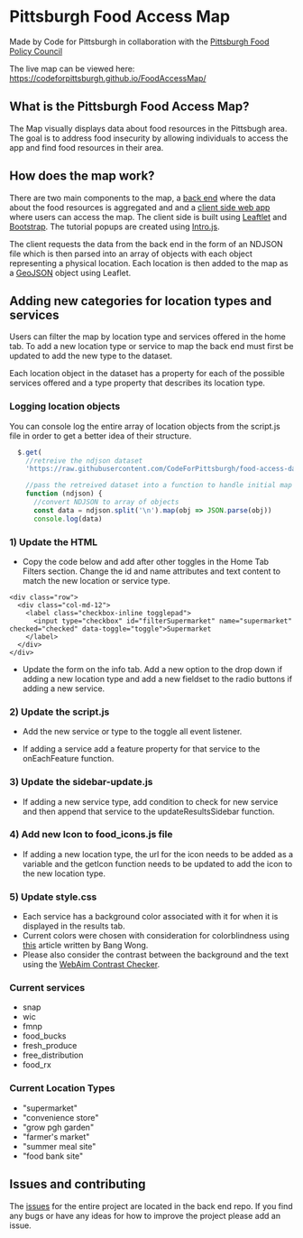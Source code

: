 # Pittsburgh Food Access Map

Made by Code for Pittsburgh in collaboration with the <a href="https://www.pittsburghfoodpolicy.org" target="_blank">Pittsburgh Food Policy Council</a>

The live map can be viewed here: https://codeforpittsburgh.github.io/FoodAccessMap/

## What is the Pittsburgh Food Access Map?

The Map visually displays data about food resources in the Pittsbugh area.
The goal is to address food insecurity by allowing individuals to access the app and find food resources in their area.

## How does the map work?

There are two main components to the map, a <a href="https://github.com/CodeForPittsburgh/food-access-data-transformation" target="_blank">back end</a>
where the data about the food resources is aggregated and and a <a href="https://codeforpittsburgh.github.io/FoodAccessMap/" target="_blank">client side web app</a> where users can access the map.
The client side is built using <a href="https://leafletjs.com/index.html" target="_blank">Leaftlet</a> and <a href="https://getbootstrap.com/" target="_blank">Bootstrap</a>. The tutorial popups are created using <a href="https://introjs.com/docs" target="_blank">Intro.js</a>.

The client requests the data from the back end in the form of an NDJSON file which is then parsed into an 
array of objects with each object representing a physical location. Each location is then added to the map as a <a href="https://leafletjs.com/examples/geojson/" target="_blank">GeoJSON</a> object using Leaflet. 

## Adding new categories for location types and services

Users can filter the map by location type and services offered in the home tab. To add a new location type or service to map the back end must first be updated to add the new type to the dataset.

Each location object in the dataset has a property for each of the possible services offered and a type property that describes its location type.

### Logging location objects

You can console log the entire array of location objects from the script.js file in order to get a better idea of their structure.

```javascript
  $.get(
    //retreive the ndjson dataset
    'https://raw.githubusercontent.com/CodeForPittsburgh/food-access-data-transformation/main/food-data/processed-datasets/merged_datasets.ndjson',

    //pass the retreived dataset into a function to handle initial map population
    function (ndjson) {
      //convert NDJSON to array of objects
      const data = ndjson.split('\n').map(obj => JSON.parse(obj))
      console.log(data)
```


### 1) Update the HTML

- Copy the code below and add after other toggles in the Home Tab Filters section. Change the id and name attributes and text content to match the new location or service type. 

```
<div class="row">
  <div class="col-md-12">
    <label class="checkbox-inline togglepad">
      <input type="checkbox" id="filterSupermarket" name="supermarket" checked="checked" data-toggle="toggle">Supermarket
    </label>
  </div>
</div>

```
- Update the form on the info tab. Add a new option to the drop down if adding a new location type and add a new fieldset to the radio buttons if adding a new service.

### 2) Update the script.js

- Add the new service or type to the toggle all event listener.

- If adding a service add a feature property for that service to the onEachFeature function.

### 3) Update the sidebar-update.js

- If adding a new service type, add condition to check for new service and then append that service to the updateResultsSidebar function.

### 4) Add new Icon to food_icons.js file
- If adding a new location type, the url for the icon needs to be added as a variable and the getIcon function needs to be updated to add the icon to the new location type.

### 5) Update style.css
- Each service has a background color associated with it for when it is displayed in the results tab.
- Current colors were chosen with consideration for colorblindness using <a href="https://www.nature.com/articles/nmeth.1618" target="_blank">this</a> article written by Bang Wong.
- Please also consider the contrast between the background and the text using the <a href="https://webaim.org/resources/contrastchecker/" target="_blank">WebAim Contrast Checker</a>.

### Current services

- snap
- wic
- fmnp
- food_bucks
- fresh_produce
- free_distribution
- food_rx

### Current Location Types

- "supermarket"
- "convenience store"
- "grow pgh garden"
- "farmer's market"
- "summer meal site"
- "food bank site"

## Issues and contributing
The <a href="https://github.com/CodeForPittsburgh/food-access-data-transformation/issues" target="_blank">issues</a> for the entire project are located in the back end repo. If you find any bugs or have any ideas for how to improve the project please add an issue.